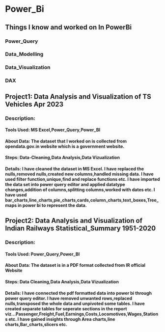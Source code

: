 # Power_Bi
## Things I know and worked on In PowerBi
### Power_Query
### Data_Modelling
### Data_Visualization
### DAX


## Project1: Data Analysis and Visualization of TS Vehicles Apr 2023
### Description:
#### Tools Used: MS Excel,Power_Query,Power_BI
####      About Data: The dataset that I worked on is collected from opendata.gov.in website which is a government website.
####      Steps: Data-Cleaning,Data Analysis,Data Vizualization
####      Details: I have cleaned the dataset in MS Excel. I have replaced the nulls,removed nulls,created new columns,handled missing data. I have used filter function,unique,find and replace functions etc. I have imported the data set into power query editor and applied datatype changes,addition of columns,splitting columns,worked with dates etc. I have used bar_charts,line_charts,pie_charts,cards,column_charts,text_boxes,Tree_maps in power bi to represent the data.


## Project2: Data Analysis and Visualization of Indian Railways Statistical_Summary 1951-2020
### Description:
#### Tools Used: Power_Query,Power_BI
#### About Data: The dataset is in a PDF format collected from IR official Website
#### Steps: Data Cleaning,Data Analysis,Data Vizualization
#### Details: I have connected the pdf formatted data into power bi through power query editor. I have removed unwanted rows,replaced nulls,transposed the whole data and unpivoted some tables. I have created separate tables for seperate sections in the report viz...Passenger,Freight,Fuel,Earnings,Costs,Locomotives,Wages,Stations etc. I have gained insights through Area charts,line charts,Bar_charts,slicers etc.



